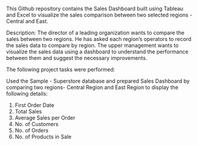 This Github repository contains the Sales Dashboard built using Tableau and Excel to visualize the sales comparison between two selected regions - Central and East.

Description: The director of a leading organization wants to compare the sales between two regions. He has asked each region’s operators to record the sales data to compare by region. The upper management wants to visualize the sales data using a dashboard to understand the performance between them and suggest the necessary improvements.

The following project tasks were performed:

Used the Sample - Superstore database and prepared Sales Dashboard by comparing two regions- Central Region and East Region to display the following details:
1) First Order Date
2) Total Sales
3) Average Sales per Order
4) No. of Customers
5) No. of Orders
6) No. of Products in Sale

